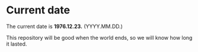 # Current date

The current date is **1976.12.23.** (YYYY.MM.DD.)

This repository will be good when the world ends, so we will know how long it lasted.
